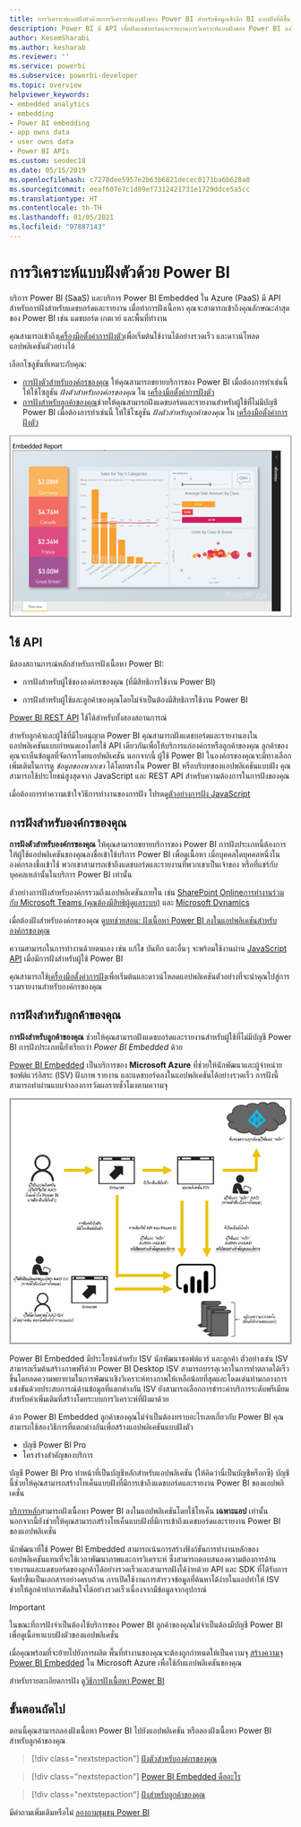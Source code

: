 ```yaml
---
title: การวิเคราะห์แบบฝังตัวด้วยการวิเคราะห์แบบฝังของ Power BI สำหรับข้อมูลเชิงลึก BI แบบฝังที่ดีขึ้น
description: Power BI มี API เพื่อฝังแดชบอร์ดและรายงานการวิเคราะห์แบบฝังของ Power BI ลงในแอปพลิเคชัน เพื่อให้ได้ข้อมูลเชิงลึก BI แบบฝังที่ดีขึ้นโดยใช้การวิเคราะห์แบบฝังตัวของ Power BI
author: KesemSharabi
ms.author: kesharab
ms.reviewer: ''
ms.service: powerbi
ms.subservice: powerbi-developer
ms.topic: overview
helpviewer_keywords:
- embedded analytics
- embedding
- Power BI embedding
- app owns data
- user owns data
- Power BI APIs
ms.custom: seodec18
ms.date: 05/15/2019
ms.openlocfilehash: c7278dee5957e2b63b6821decec0171ba6b628a0
ms.sourcegitcommit: eeaf607e7c1d89ef7312421731e1729ddce5a5cc
ms.translationtype: HT
ms.contentlocale: th-TH
ms.lasthandoff: 01/05/2021
ms.locfileid: "97887143"
---
```

# <a name="embedded-analytics-with-power-bi"></a>การวิเคราะห์แบบฝังตัวด้วย Power BI

บริการ Power BI (SaaS) และบริการ Power BI Embedded ใน Azure (PaaS) มี API สำหรับการฝังสำหรับแดชบอร์ดและรายงาน เมื่อทำการฝังเนื้อหา คุณจะสามารถเข้าถึงคุณลักษณะล่าสุดของ Power BI เช่น แดชบอร์ด เกตเวย์ และพื้นที่ทำงาน

คุณสามารถเข้าถึง[เครื่องมือตั้งค่าการฝังตัว](https://aka.ms/embedsetup)เพื่อเริ่มต้นใช้งานได้อย่างรวดเร็ว และดาวน์โหลดแอปพลิเคชันตัวอย่างได้

เลือกโซลูชันที่เหมาะกับคุณ:

* [การฝังตัวสำหรับองค์กรของคุณ](embedding.md#embedding-for-your-organization) ให้คุณสามารถขยายบริการของ Power BI เมื่อต้องการทำเช่นนี้ ให้ใช้โซลูชัน *ฝังตัวสำหรับองค์กรของคุณ* ใน [เครื่องมือตั้งค่าการฝังตัว](https://app.powerbi.com/embedsetup)
* [การฝังสำหรับลูกค้าของคุณ](embedding.md#embedding-for-your-customers)ช่วยให้คุณสามารถฝังแดชบอร์ดและรายงานสำหรับผู้ใช้ที่ไม่มีบัญชี Power BI เมื่อต้องการทำเช่นนี้ ให้ใช้โซลูชัน *ฝังตัวสำหรับลูกค้าของคุณ* ใน [เครื่องมือตั้งค่าการฝังตัว](https://app.powerbi.com/embedsetup)

![ตัวอย่าง PBIE](media/embedding/what-can-you-do-02.png)

## <a name="use-apis"></a>ใช้ API

มีสองสถานการณ์หลักสำหรับการฝังเนื้อหา Power BI:
- การฝังสำหรับผู้ใช้ขององค์กรของคุณ (ที่มีสิทธิการใช้งาน Power BI) 
 
- การฝังสำหรับผู้ใช้และลูกค้าของคุณโดยไม่จำเป็นต้องมีสิทธิการใช้งาน Power BI 

[Power BI REST API](/rest/api/power-bi/) ใช้ได้สำหรับทั้งสองสถานการณ์

สำหรับลูกค้าและผู้ใช้ที่มีใบอนุญาต Power BI คุณสามารถฝังแดชบอร์ดและรายงานลงในแอปพลิเคชันแบบกำหนดเองโดยใช้ API เดียวกันเพื่อให้บริการแก่องค์กรหรือลูกค้าของคุณ ลูกค้าของคุณจะเห็นข้อมูลที่จัดการโดยแอปพลิเคชัน นอกจากนี้ ผู้ใช้ Power BI ในองค์กรของคุณจะมีทางเลือกเพิ่มเติมในการดู *ข้อมูลของพวกเขา* ได้โดยตรงใน Power BI หรือบริบทของแอปพลิเคชันแบบฝัง คุณสามารถใช้ประโยชน์สูงสุดจาก JavaScript และ REST API สำหรับความต้องการในการฝังของคุณ

เมื่อต้องการทำความเข้าใจวิธีการทำงานของการฝัง โปรดดู[ตัวอย่างการฝัง JavaScript](https://microsoft.github.io/PowerBI-JavaScript/demo/)

## <a name="embedding-for-your-organization"></a>การฝังสำหรับองค์กรของคุณ

**การฝังตัวสำหรับองค์กรของคุณ** ให้คุณสามารถขยายบริการของ Power BI การฝังประเภทนี้ต้องการให้ผู้ใช้แอปพลิเคชันของคุณลงชื่อเข้าใช้บริการ Power BI เพื่อดูเนื้อหา เมื่อบุคคลใดบุคคลหนึ่งในองค์กรลงชื่อเข้าใช้ พวกเขาสามารถเข้าถึงแดชบอร์ดและรายงานที่พวกเขาเป็นเจ้าของ หรือที่แชร์กับบุคคลเหล่านั้นในบริการ Power BI เท่านั้น

ตัวอย่างการฝังสำหรับองค์กรรวมถึงแอปพลิเคชันภายใน เช่น [SharePoint Online](https://powerbi.microsoft.com/blog/integrate-power-bi-reports-in-sharepoint-online/)[การทำงานร่วมกับ Microsoft Teams (คุณต้องมีสิทธิผู้ดูแลระบบ)](https://powerbi.microsoft.com/blog/power-bi-teams-up-with-microsoft-teams/) และ [Microsoft Dynamics](/dynamics365/customer-engagement/basics/add-edit-power-bi-visualizations-dashboard)

เมื่อต้องฝังสำหรับองค์กรของคุณ ดู[บทช่วยสอน: ฝังเนื้อหา Power BI ลงในแอปพลิเคชันสำหรับองค์กรของคุณ](embed-sample-for-your-organization.md)

ความสามารถในการทำงานด้วยตนเอง เช่น แก้ไข บันทึก และอื่นๆ จะพร้อมใช้งานผ่าน [JavaScript API](https://github.com/Microsoft/PowerBI-JavaScript) เมื่อมีการฝังสำหรับผู้ใช้ Power BI

คุณสามารถใช้[เครื่องมือตั้งค่าการฝัง](https://app.powerbi.com/embedsetup)เพื่อเริ่มต้นและดาวน์โหลดแอปพลิเคชันตัวอย่างที่จะนำคุณไปสู่การรวมรายงานสำหรับองค์กรของคุณ

## <a name="embedding-for-your-customers"></a>การฝังสำหรับลูกค้าของคุณ

**การฝังสำหรับลูกค้าของคุณ** ช่วยให้คุณสามารถฝังแดชบอร์ดและรายงานสำหรับผู้ใช้ที่ไม่มีบัญชี Power BI การฝังประเภทนี้ยังเรียกว่า *Power BI Embedded* ด้วย

[Power BI Embedded](azure-pbie-what-is-power-bi-embedded.md) เป็นบริการของ **Microsoft Azure** ที่ช่วยให้นักพัฒนาและผู้จำหน่ายซอฟต์แวร์อิสระ (ISV) ฝังภาพ รายงาน และแดชบอร์ดลงในแอปพลิเคชันได้อย่างรวดเร็ว การฝังนี้สามารถทำผ่านแบบจำลองการวัดผลรายชั่วโมงตามความจุ

![การฝังโฟลว์การฝังสำหรับลูกค้าของคุณ](media/embedding/powerbi-embed-flow.png)

Power BI Embedded มีประโยชน์สำหรับ ISV นักพัฒนาซอฟต์แวร์ และลูกค้า ตัวอย่างเช่น ISV สามารถเริ่มต้นสร้างภาพฟรีด้วย Power BI Desktop ISV สามารถบรรลุเวลาในการทำตลาดได้เร็วขึ้นโดยลดความพยายามในการพัฒนาเชิงวิเคราะห์ทางภาพให้เหลือน้อยที่สุดและโดดเด่นท่ามกลางการแข่งขันด้วยประสบการณ์ด้านข้อมูลที่แตกต่างกัน ISV ยังสามารถเลือกการชำระค่าบริการระดับพรีเมียมสำหรับค่าเพิ่มเติมที่สร้างโดยระบบการวิเคราะห์ที่ฝังมาด้วย

ด้วย Power BI Embedded ลูกค้าของคุณไม่จำเป็นต้องทราบอะไรเลยเกี่ยวกับ Power BI คุณสามารถใช้สองวิธีการที่แตกต่างกันเพื่อสร้างแอปพลิเคชันแบบฝังตัว
- บัญชี Power BI Pro 
- โครงร่างสำคัญของบริการ 

บัญชี Power BI Pro ทำหน้าที่เป็นบัญชีหลักสำหรับแอปพลิเคชัน (ให้คิดว่านี่เป็นบัญชีพร็อกซี) บัญชีนี้ช่วยให้คุณสามารถสร้างโทเค็นแบบฝังที่มีการเข้าถึงแดชบอร์ดและรายงาน Power BI ของแอปพลิเคชั่น

[บริการหลัก](embed-service-principal.md)สามารถฝังเนื้อหา Power BI ลงในแอปพลิเคชันโดยใช้โทเค็น **เฉพาะแอป** เท่านั้น นอกจากนี้ยังช่วยให้คุณสามารถสร้างโทเค็นแบบฝังที่มีการเข้าถึงแดชบอร์ดและรายงาน Power BI ของแอปพลิเคชั่น

นักพัฒนาที่ใช้ Power BI Embedded สามารถเน้นการสร้างฟังก์ชันการทำงานหลักของแอปพลิเคชันแทนที่จะใช้เวลาพัฒนาภาพและการวิเคราะห์ ซึ่งสามารถตอบสนองความต้องการด้านรายงานและแดชบอร์ดของลูกค้าได้อย่างรวดเร็วและสามารถฝังได้ง่ายด้วย API และ SDK ที่ได้รับการจัดทำขึ้นเป็นเอกสารอย่างครบถ้วน การเปิดใช้งานการสำรวจข้อมูลที่ค้นหาได้ง่ายในแอปทำให้ ISV ช่วยให้ลูกค้าทำการตัดสินใจได้อย่างรวดเร็วเนื่องจากมีข้อมูลจากอุปกรณ์

> [!IMPORTANT]
> ในขณะที่การฝังจำเป็นต้องใช้บริการของ Power BI ลูกค้าของคุณไม่จำเป็นต้องมีบัญชี Power BI เพื่อดูเนื้อหาแบบฝังตัวของแอปพลิเคชั่น

เมื่อคุณพร้อมที่จะย้ายไปยังการผลิต พื้นที่ทำงานของคุณจะต้องถูกกำหนดให้เป็นความจุ [สร้างความจุ Power BI Embedded](azure-pbie-create-capacity.md) ใน Microsoft Azure เพื่อใช้กับแอปพลิเคชันของคุณ

สำหรับรายละเอียดการฝัง ดู[วิธีการฝังเนื้อหา Power BI](embed-sample-for-customers.md)

## <a name="next-steps"></a>ขั้นตอนถัดไป

ตอนนี้คุณสามารถลองฝังเนื้อหา Power BI ไปยังแอปพลิเคชัน หรือลองฝังเนื้อหา Power BI สำหรับลูกค้าของคุณ

> [!div class="nextstepaction"]
> [ฝังตัวสำหรับองค์กรของคุณ](embed-sample-for-your-organization.md)

> [!div class="nextstepaction"]
> [Power BI Embedded คืออะไร](azure-pbie-what-is-power-bi-embedded.md)

> [!div class="nextstepaction"]
>[ฝังสำหรับลูกค้าของคุณ](embed-sample-for-customers.md)

มีคำถามเพิ่มเติมหรือไม่ [ลองถามชุมชน Power BI](https://community.powerbi.com/)